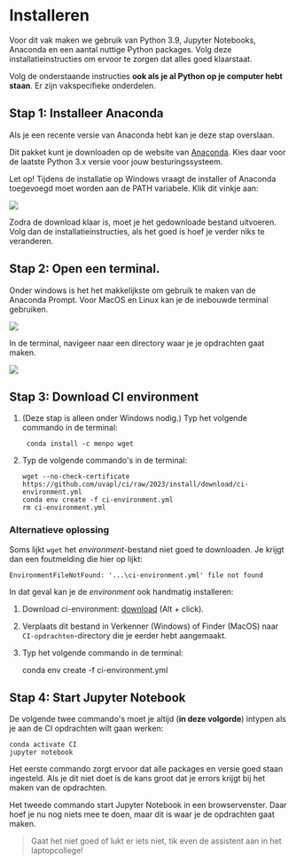
# Installeren

Voor dit vak maken we gebruik van Python 3.9, Jupyter Notebooks, Anaconda en een aantal nuttige Python packages. Volg deze installatieinstructies om ervoor te zorgen dat alles goed klaarstaat.

Volg de onderstaande instructies **ook als je al Python op je computer hebt staan**. Er zijn vakspecifieke onderdelen.

## Stap 1: Installeer Anaconda

Als je een recente versie van Anaconda hebt kan je deze stap overslaan.

Dit pakket kunt je downloaden op de website van [Anaconda](https://www.anaconda.com/distribution/). Kies daar voor de laatste Python 3.x versie voor jouw besturingssysteem.

Let op! Tijdens de installatie op Windows vraagt de installer of Anaconda toegevoegd moet worden aan de PATH variabele. Klik dit vinkje aan:

![](anaconda_checkbox.PNG)

Zodra de download klaar is, moet je het gedownloade bestand uitvoeren. Volg dan de installatieinstructies, als het goed is hoef je verder niks te veranderen.

## Stap 2: Open een terminal.

Onder windows is het het makkelijkste om gebruik te maken van de Anaconda Prompt. Voor MacOS en Linux kan je de inebouwde terminal gebruiken.

![](https://ci.mprog.nl/course/install/anaconda_prompt.PNG")

In de terminal, navigeer naar een directory waar je je opdrachten gaat maken.

![](cli1.PNG)

## Stap 3: Download CI environment

1. (Deze stap is alleen onder Windows nodig.) Typ het volgende commando in de terminal:

        conda install -c menpo wget

2.  Typ de volgende commando's in de terminal:

        wget --no-check-certificate https://github.com/uvapl/ci/raw/2023/install/download/ci-environment.yml
        conda env create -f ci-environment.yml
        rm ci-environment.yml

### Alternatieve oplossing

Soms lijkt `wget` het _environment_-bestand niet goed te downloaden. Je krijgt dan een foutmelding die hier op lijkt:

    EnvironmentFileNotFound: '...\ci-environment.yml' file not found

In dat geval kan je de _environment_ ook handmatig installeren:

1. Download ci-environment: [download](https://github.com/uvapl/ci/raw/2023/install/download/ci-environment.yml) (Alt + click).

2. Verplaats dit bestand in Verkenner (Windows) of Finder (MacOS) naar `CI-opdrachten`-directory die je eerder hebt aangemaakt.

3. Typ het volgende commando in de terminal:

    conda env create -f ci-environment.yml

## Stap 4: Start Jupyter Notebook

De volgende twee commando's moet je altijd (**in deze volgorde**) intypen als je aan de CI opdrachten wilt gaan werken:

    conda activate CI
    jupyter notebook

Het eerste commando zorgt ervoor dat alle packages en versie goed staan ingesteld. Als je dit niet doet is de kans groot dat je errors krijgt bij het maken van de opdrachten.

Het tweede commando start Jupyter Notebook in een browservenster. Daar hoef je nu nog niets mee te doen, maar dit is waar je de opdrachten gaat maken.

> Gaat het niet goed of lukt er iets niet, tik even de assistent aan in het laptopcollege!

